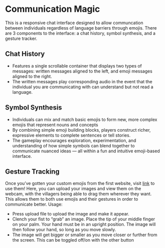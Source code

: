 # Communication Magic

This is a responsive chat interface designed to allow communcation between individuals regardless of language barriers through emojis. There are 3 components to the interface: a chat history, symbol synthesis, and a gesture tracker.

## Chat History
- Features a single scrollable container that displays two types of messages: written messages aligned to the left, and emoji messages aligned to the right.
- The written messages play corresponding audio in the event that the individual you are communicating with can understand but not read a language.

## Symbol Synthesis
- Individuals can mix and match basic emojis to form new, more complex emojis that represent nouns and concepts
- By combining simple emoji building blocks, players construct richer, expressive elements to complete sentences or tell stories.
- The gameplay encourages exploration, experimentation, and understanding of how simple symbols can blend together to communicate nuanced ideas — all within a fun and intuitive emoji-based interface.

## Gesture Tracking
Once you’ve gotten your custom emojis from the first website, visit [link](dashing-croquembouche-8a581c.netlify.app) to use them! Here, you can upload your images and view them on the webcam, with the villagers being able to drag them wherever they want. This allows them to both use emojis and their gestures in order to communicate better. 
Usage:
- Press upload file to upload the image and make it appear.
- Clench your fist to “grab” an image. Place the tip of your middle finger on your palm. Your hand must be in an upright position. The image will then follow your hand, so long as you move slowly.
- The image will get bigger or smaller as you move closer or further from the screen. This can be toggled off/on with the other button
